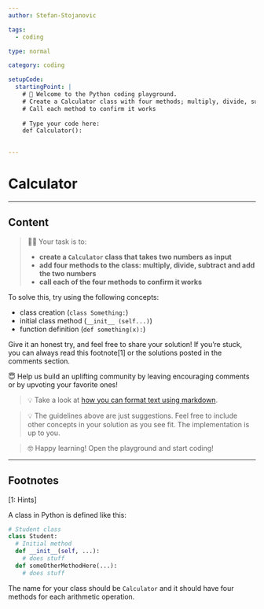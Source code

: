 ```yaml
---
author: Stefan-Stojanovic

tags:
  - coding

type: normal

category: coding

setupCode:
  startingPoint: |
    # 👋 Welcome to the Python coding playground. 
    # Create a Calculator class with four methods; multiply, divide, subtract, and add two numbers
    # Call each method to confirm it works
    
    # Type your code here:
    def Calculator():
      

---
```


# Calculator

---

## Content

> 👩‍💻 Your task is to:
> - **create a `Calculator` class that takes two numbers as input**
> - **add four methods to the class: multiply, divide, subtract and add the two numbers**
> - **call each of the four methods to confirm it works**

To solve this, try using the following concepts:
- class creation (`class Something:`)
- initial class method (`__init__ (self...)`)
- function definition (`def something(x):`)

Give it an honest try, and feel free to share your solution!
If you’re stuck, you can always read this footnote[1] or the solutions posted in the comments section.

😇 Help us build an uplifting community by leaving encouraging comments or by upvoting your favorite ones!

> 💡 Take a look at [how you can format text using markdown](https://www.enki.com/glossary/general/markdown-formatting).

> 💡 The guidelines above are just suggestions. Feel free to include other concepts in your solution as you see fit. The implementation is up to you.

> 🤓 Happy learning! Open the playground and start coding!

---

## Footnotes

[1: Hints]

A class in Python is defined like this:

```python
# Student class
class Student:
  # Initial method
  def __init__(self, ...):
    # does stuff
  def someOtherMethodHere(...):
    # does stuff
```

The name for your class should be `Calculator` and it should have four methods for each arithmetic operation.